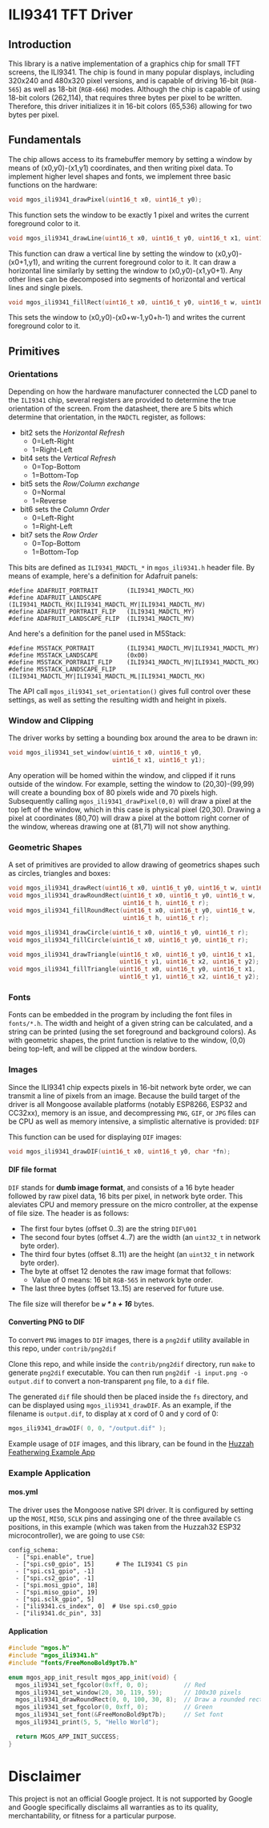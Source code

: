 # ILI9341 TFT Driver

## Introduction
This library is a native implementation of a graphics chip for small TFT
screens, the ILI9341. The chip is found in many popular displays, including
320x240 and 480x320 pixel versions, and is capable of driving 16-bit
(`RGB-565`) as well as 18-bit (`RGB-666`) modes. Although the chip is capable
of using 18-bit colors (262,114), that requires three bytes per pixel to be
written. Therefore, this driver initializes it in 16-bit colors (65,536)
allowing for two bytes per pixel.

## Fundamentals

The chip allows access to its framebuffer memory by setting a window by means
of (x0,y0)-(x1,y1) coordinates, and then writing pixel data. To implement
higher level shapes and fonts, we implement three basic functions on the
hardware:

```c
void mgos_ili9341_drawPixel(uint16_t x0, uint16_t y0);
```
This function sets the window to be exactly 1 pixel and writes the current
foreground color to it.

```c
void mgos_ili9341_drawLine(uint16_t x0, uint16_t y0, uint16_t x1, uint16_t y1);
```
This function can draw a vertical line by setting the window to
(x0,y0)-(x0+1,y1), and writing the current foreground color to it. It can draw
a horizontal line similarly by setting the window to (x0,y0)-(x1,y0+1). Any
other lines can be decomposed into segments of horizontal and vertical lines
and single pixels.

```c
void mgos_ili9341_fillRect(uint16_t x0, uint16_t y0, uint16_t w, uint16_t h);
```
This sets the window to (x0,y0)-(x0+w-1,y0+h-1) and writes the current
foreground color to it.

## Primitives

### Orientations

Depending on how the hardware manufacturer connected the LCD panel to the
`ILI9341` chip, several registers are provided to determine the true
orientation of the screen. From the datasheet, there are 5 bits which determine
that orientation, in the `MADCTL` register, as follows:

* bit2 sets the *Horizontal Refresh*
    *    0=Left-Right
    *    1=Right-Left
* bit4 sets the *Vertical Refresh*
    *    0=Top-Bottom
    *    1=Bottom-Top
* bit5 sets the *Row/Column exchange*
    *    0=Normal
    *    1=Reverse
* bit6 sets the *Column Order*
    *    0=Left-Right
    *    1=Right-Left
* bit7 sets the *Row Order*
    *    0=Top-Bottom
    *    1=Bottom-Top

This bits are defined as `ILI9341_MADCTL_*` in `mgos_ili9341.h` header file.
By means of example, here's a definition for Adafruit panels:

```
#define ADAFRUIT_PORTRAIT        (ILI9341_MADCTL_MX)
#define ADAFRUIT_LANDSCAPE       (ILI9341_MADCTL_MX|ILI9341_MADCTL_MY|ILI9341_MADCTL_MV)
#define ADAFRUIT_PORTRAIT_FLIP   (ILI9341_MADCTL_MY)
#define ADAFRUIT_LANDSCAPE_FLIP  (ILI9341_MADCTL_MV)
```

And here's a definition for the panel used in M5Stack:
```
#define M5STACK_PORTRAIT         (ILI9341_MADCTL_MV|ILI9341_MADCTL_MY)
#define M5STACK_LANDSCAPE        (0x00)
#define M5STACK_PORTRAIT_FLIP    (ILI9341_MADCTL_MV|ILI9341_MADCTL_MX)
#define M5STACK_LANDSCAPE_FLIP   (ILI9341_MADCTL_MY|ILI9341_MADCTL_ML|ILI9341_MADCTL_MX)
```

The API call `mgos_ili9341_set_orientation()` gives full control over these
settings, as well as setting the resulting width and height in pixels.

### Window and Clipping

The driver works by setting a bounding box around the area to be drawn in:
```c
void mgos_ili9341_set_window(uint16_t x0, uint16_t y0,
                             uint16_t x1, uint16_t y1);
```

Any operation will be homed within the window, and clipped if it runs outside of
the window. For example, setting the window to (20,30)-(99,99) will create a
bounding box of 80 pixels wide and 70 pixels high. Subsequently calling
`mgos_ili9341_drawPixel(0,0)` will draw a pixel at the top left of the window,
which in this case is physical pixel (20,30). Drawing a pixel at coordinates
(80,70) will draw a pixel at the bottom right corner of the window, whereas
drawing one at (81,71) will not show anything.


### Geometric Shapes

A set of primitives are provided to allow drawing of geometrics shapes such as
circles, triangles and boxes:

```c
void mgos_ili9341_drawRect(uint16_t x0, uint16_t y0, uint16_t w, uint16_t h);
void mgos_ili9341_drawRoundRect(uint16_t x0, uint16_t y0, uint16_t w,
                                uint16_t h, uint16_t r);
void mgos_ili9341_fillRoundRect(uint16_t x0, uint16_t y0, uint16_t w,
                                uint16_t h, uint16_t r);

void mgos_ili9341_drawCircle(uint16_t x0, uint16_t y0, uint16_t r);
void mgos_ili9341_fillCircle(uint16_t x0, uint16_t y0, uint16_t r);

void mgos_ili9341_drawTriangle(uint16_t x0, uint16_t y0, uint16_t x1,
                               uint16_t y1, uint16_t x2, uint16_t y2);
void mgos_ili9341_fillTriangle(uint16_t x0, uint16_t y0, uint16_t x1,
                               uint16_t y1, uint16_t x2, uint16_t y2);
```

### Fonts

Fonts can be embedded in the program by including the font files in `fonts/*.h`.
The width and height of a given string can be calculated, and a string can be
printed (using the set foreground and background colors). As with geometric
shapes, the print function is relative to the window, (0,0) being top-left, and
will be clipped at the window borders.

### Images

Since the ILI9341 chip expects pixels in 16-bit network byte order, we can
transmit a line of pixels from an image. Because the build target of the driver
is all Mongoose available platforms (notably ESP8266, ESP32 and CC32xx), memory
is an issue, and decompressing `PNG`, `GIF`, or `JPG` files can be CPU as well
as memory intensive, a simplistic alternative is provided: `DIF`

This function can be used for displaying `DIF` images:

```c
void mgos_ili9341_drawDIF(uint16_t x0, uint16_t y0, char *fn);
```

#### DIF file format

`DIF` stands for __dumb image format__, and consists of a 16 byte header
followed by raw pixel data, 16 bits per pixel, in network byte order. This
aleviates CPU and memory pressure on the micro controller, at the expense of
file size. The header is as follows:

*   The first four bytes (offset 0..3) are the string `DIF\001`
*   The second four bytes (offset 4..7) are the width (an `uint32_t` in network
    byte order).
*   The third four bytes (offset 8..11) are the height (an `uint32_t` in network
    byte order).
*   The byte at offset 12 denotes the raw image format that follows:
    *   Value of 0 means: 16 bit `RGB-565` in network byte order.
*   The last three bytes (offset 13..15) are reserved for future use.

The file size will therefor be ***`w` * `h` + 16*** bytes.

#### Converting PNG to DIF

To convert `PNG` images to `DIF` images, there is a `png2dif` utility available in this repo, under `contrib/png2dif`

Clone this repo, and while inside the `contrib/png2dif` directory, run `make` to generate `png2dif` executable.  You can then run `png2dif -i input.png -o output.dif` to convert a non-transparent `png` file, to a `dif` file.

The generated `dif` file should then be placed inside the `fs` directory, and can be displayed using `mgos_ili9341_drawDIF`.  As an example, if the filename is `output.dif`, to display at x cord of 0 and y cord of 0:

```c
mgos_ili9341_drawDIF( 0, 0, "/output.dif" );
```

Example usage of `DIF` images, and this library, can be found in the [Huzzah Featherwing Example App](https://github.com/mongoose-os-apps/huzzah-featherwing)

### Example Application

#### mos.yml

The driver uses the Mongoose native SPI driver. It is configured by setting
up the `MOSI`, `MISO`, `SCLK` pins and assinging one of the three
available `CS` positions, in this example (which was taken from
the Huzzah32 ESP32 microcontroller), we are going to use `CS0`:

```
config_schema:
  - ["spi.enable", true]
  - ["spi.cs0_gpio", 15]      # The ILI9341 CS pin
  - ["spi.cs1_gpio", -1]
  - ["spi.cs2_gpio", -1]
  - ["spi.mosi_gpio", 18]
  - ["spi.miso_gpio", 19]
  - ["spi.sclk_gpio", 5]
  - ["ili9341.cs_index", 0]  # Use spi.cs0_gpio
  - ["ili9341.dc_pin", 33]
```

#### Application

```c
#include "mgos.h"
#include "mgos_ili9341.h"
#include "fonts/FreeMonoBold9pt7b.h"

enum mgos_app_init_result mgos_app_init(void) {
  mgos_ili9341_set_fgcolor(0xff, 0, 0);          // Red
  mgos_ili9341_set_window(20, 30, 119, 59);      // 100x30 pixels
  mgos_ili9341_drawRoundRect(0, 0, 100, 30, 8);  // Draw a rounded rectangle
  mgos_ili9341_set_fgcolor(0, 0xff, 0);          // Green
  mgos_ili9341_set_font(&FreeMonoBold9pt7b);     // Set font
  mgos_ili9341_print(5, 5, "Hello World");

  return MGOS_APP_INIT_SUCCESS;
}
```

# Disclaimer

This project is not an official Google project. It is not supported by Google
and Google specifically disclaims all warranties as to its quality,
merchantability, or fitness for a particular purpose.
